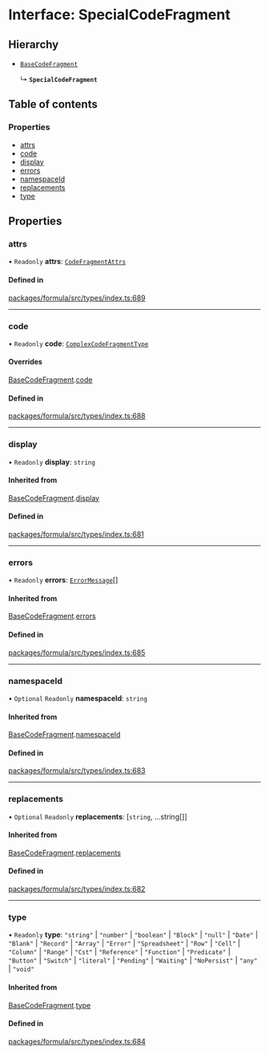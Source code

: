 # Interface: SpecialCodeFragment

## Hierarchy

- [`BaseCodeFragment`](BaseCodeFragment.md)

  ↳ **`SpecialCodeFragment`**

## Table of contents

### Properties

- [attrs](SpecialCodeFragment.md#attrs)
- [code](SpecialCodeFragment.md#code)
- [display](SpecialCodeFragment.md#display)
- [errors](SpecialCodeFragment.md#errors)
- [namespaceId](SpecialCodeFragment.md#namespaceid)
- [replacements](SpecialCodeFragment.md#replacements)
- [type](SpecialCodeFragment.md#type)

## Properties

### <a id="attrs" name="attrs"></a> attrs

• `Readonly` **attrs**: [`CodeFragmentAttrs`](CodeFragmentAttrs.md)

#### Defined in

[packages/formula/src/types/index.ts:689](https://github.com/mashcard/mashcard/blob/main/packages/formula/src/types/index.ts#L689)

___

### <a id="code" name="code"></a> code

• `Readonly` **code**: [`ComplexCodeFragmentType`](../README.md#complexcodefragmenttype)

#### Overrides

[BaseCodeFragment](BaseCodeFragment.md).[code](BaseCodeFragment.md#code)

#### Defined in

[packages/formula/src/types/index.ts:688](https://github.com/mashcard/mashcard/blob/main/packages/formula/src/types/index.ts#L688)

___

### <a id="display" name="display"></a> display

• `Readonly` **display**: `string`

#### Inherited from

[BaseCodeFragment](BaseCodeFragment.md).[display](BaseCodeFragment.md#display)

#### Defined in

[packages/formula/src/types/index.ts:681](https://github.com/mashcard/mashcard/blob/main/packages/formula/src/types/index.ts#L681)

___

### <a id="errors" name="errors"></a> errors

• `Readonly` **errors**: [`ErrorMessage`](ErrorMessage.md)[]

#### Inherited from

[BaseCodeFragment](BaseCodeFragment.md).[errors](BaseCodeFragment.md#errors)

#### Defined in

[packages/formula/src/types/index.ts:685](https://github.com/mashcard/mashcard/blob/main/packages/formula/src/types/index.ts#L685)

___

### <a id="namespaceid" name="namespaceid"></a> namespaceId

• `Optional` `Readonly` **namespaceId**: `string`

#### Inherited from

[BaseCodeFragment](BaseCodeFragment.md).[namespaceId](BaseCodeFragment.md#namespaceid)

#### Defined in

[packages/formula/src/types/index.ts:683](https://github.com/mashcard/mashcard/blob/main/packages/formula/src/types/index.ts#L683)

___

### <a id="replacements" name="replacements"></a> replacements

• `Optional` `Readonly` **replacements**: [`string`, ...string[]]

#### Inherited from

[BaseCodeFragment](BaseCodeFragment.md).[replacements](BaseCodeFragment.md#replacements)

#### Defined in

[packages/formula/src/types/index.ts:682](https://github.com/mashcard/mashcard/blob/main/packages/formula/src/types/index.ts#L682)

___

### <a id="type" name="type"></a> type

• `Readonly` **type**: ``"string"`` \| ``"number"`` \| ``"boolean"`` \| ``"Block"`` \| ``"null"`` \| ``"Date"`` \| ``"Blank"`` \| ``"Record"`` \| ``"Array"`` \| ``"Error"`` \| ``"Spreadsheet"`` \| ``"Row"`` \| ``"Cell"`` \| ``"Column"`` \| ``"Range"`` \| ``"Cst"`` \| ``"Reference"`` \| ``"Function"`` \| ``"Predicate"`` \| ``"Button"`` \| ``"Switch"`` \| ``"literal"`` \| ``"Pending"`` \| ``"Waiting"`` \| ``"NoPersist"`` \| ``"any"`` \| ``"void"``

#### Inherited from

[BaseCodeFragment](BaseCodeFragment.md).[type](BaseCodeFragment.md#type)

#### Defined in

[packages/formula/src/types/index.ts:684](https://github.com/mashcard/mashcard/blob/main/packages/formula/src/types/index.ts#L684)
